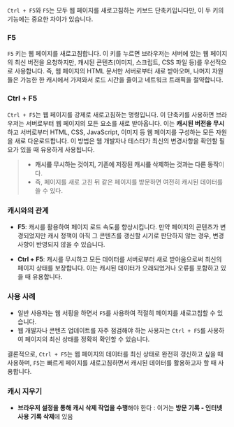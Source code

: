 
`Ctrl + F5`와 `F5`는 모두 웹 페이지를 새로고침하는 키보드 단축키입니다만, 이 두 키의 기능에는 중요한 차이가 있습니다.

### F5

`F5` 키는 웹 페이지를 새로고침합니다. 이 키를 누르면 브라우저는 서버에 있는 웹 페이지의 최신 버전을 요청하지만, 캐시된 콘텐츠(이미지, 스크립트, CSS 파일 등)를 우선적으로 사용합니다. 즉, 웹 페이지의 HTML 문서만 서버로부터 새로 받아오며, 나머지 자원들은 가능한 한 캐시에서 가져와서 로드 시간을 줄이고 네트워크 트래픽을 절약합니다.

### Ctrl + F5

`Ctrl + F5`는 웹 페이지를 강제로 새로고침하는 명령입니다. 이 단축키를 사용하면 브라우저는 서버로부터 웹 페이지의 모든 요소를 새로 받아옵니다. 이는 **캐시된 버전을 무시**하고 서버로부터 HTML, CSS, JavaScript, 이미지 등 웹 페이지를 구성하는 모든 자원을 새로 다운로드합니다. 이 방법은 웹 개발자나 테스터가 최신의 변경사항을 확인할 필요가 있을 때 유용하게 사용됩니다.

> - **캐시를 무시하는 것이지, 기존에 저장된 캐시를 삭제하는 것과는 다른 동작**이다. 
> - 즉, 페이지를 새로 고친 뒤 같은 페이지를 방문하면 여전히 캐시된 데이터를 쓸 수 있다.


### 캐시와의 관계

- **F5**: 캐시를 활용하여 페이지 로드 속도를 향상시킵니다. 만약 페이지의 콘텐츠가 변경되었지만 캐시 정책이 아직 그 콘텐츠를 갱신할 시기로 판단하지 않는 경우, 변경사항이 반영되지 않을 수 있습니다.
  
- **Ctrl + F5**: 캐시를 무시하고 모든 데이터를 서버로부터 새로 받아옴으로써 최신의 페이지 상태를 보장합니다. 이는 캐시된 데이터가 오래되었거나 오류를 포함하고 있을 때 유용합니다.

### 사용 사례

- 일반 사용자는 웹 서핑을 하면서 `F5`를 사용하여 적절히 페이지를 새로고침할 수 있습니다.
- 웹 개발자나 콘텐츠 업데이트를 자주 점검해야 하는 사용자는 `Ctrl + F5`를 사용하여 페이지의 최신 상태를 정확히 확인할 수 있습니다.

결론적으로, `Ctrl + F5`는 웹 페이지의 데이터를 최신 상태로 완전히 갱신하고 싶을 때 사용하며, `F5`는 빠르게 페이지를 새로고침하면서 캐시된 데이터를 활용하고자 할 때 사용합니다.


### 캐시 지우기
- **브라우저 설정을 통해 캐시 삭제 작업을 수행**해야 한다 : 이거는 **방문 기록 - 인터넷 사용 기록 삭제**에 있음